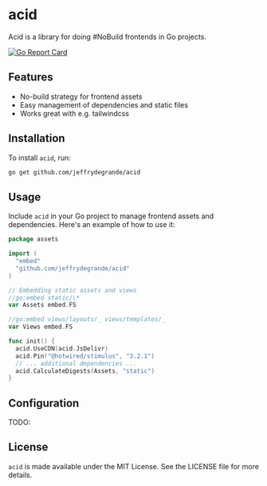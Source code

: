 # acid

Acid is a library for doing #NoBuild frontends in Go projects.

[![Go Report Card](https://goreportcard.com/badge/github.com/jeffrydegrande/acid)](https://goreportcard.com/report/github.com/jeffrydegrande/acid)

## Features

- No-build strategy for frontend assets
- Easy management of dependencies and static files
- Works great with e.g. tailwindcss

## Installation

To install `acid`, run:

```sh
go get github.com/jeffrydegrande/acid
```

## Usage

Include `acid` in your Go project to manage frontend assets and dependencies. Here's an example of how to use it:

```go
package assets

import (
  "embed"
  "github.com/jeffrydegrande/acid"
)

// Embedding static assets and views
//go:embed static/\*
var Assets embed.FS

//go:embed views/layouts/_ views/templates/_
var Views embed.FS

func init() {
  acid.UseCDN(acid.JsDelivr)
  acid.Pin("@hotwired/stimulus", "3.2.1")
  // ... additional dependencies ...
  acid.CalculateDigests(Assets, "static")
}
```

## Configuration

TODO:

## License

`acid` is made available under the MIT License. See the LICENSE file for more details.
